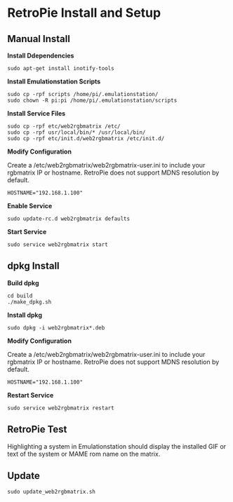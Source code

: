# RetroPie Install and Setup

Manual Install
-------

**Install Ddependencies**
```
sudo apt-get install inotify-tools
```

**Install Emulationstation Scripts**
```
sudo cp -rpf scripts /home/pi/.emulationstation/
sudo chown -R pi:pi /home/pi/.emulationstation/scripts
```

**Install Service Files**
```
sudo cp -rpf etc/web2rgbmatrix /etc/
sudo cp -rpf usr/local/bin/* /usr/local/bin/
sudo cp -rpf etc/init.d/web2rgbmatrix /etc/init.d/
```

**Modify Configuration**

Create a /etc/web2rgbmatrix/web2rgbmatrix-user.ini to include your rgbmatrix IP or hostname. RetroPie does not support MDNS resolution by default.

```
HOSTNAME="192.168.1.100"
```

**Enable Service**
```
sudo update-rc.d web2rgbmatrix defaults
```

**Start Service**
```
sudo service web2rgbmatrix start
```

dpkg Install
-------

**Build dpkg**
```
cd build
./make_dpkg.sh
```

**Install dpkg**
```
sudo dpkg -i web2rgbmatrix*.deb
```

**Modify Configuration**

Create a /etc/web2rgbmatrix/web2rgbmatrix-user.ini to include your rgbmatrix IP or hostname. RetroPie does not support MDNS resolution by default.

```
HOSTNAME="192.168.1.100"
```

**Restart Service**
```
sudo service web2rgbmatrix restart
```

RetroPie Test
-------

Highlighting a system in Emulationstation should display the installed GIF or text of the system or MAME rom name on the matrix.


Update
-------
```
sudo update_web2rgbmatrix.sh
```
